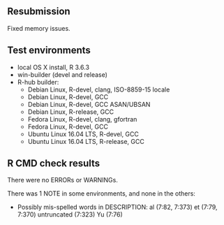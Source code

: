 ## Resubmission
Fixed memory issues.

## Test environments
* local OS X install, R 3.6.3
* win-builder (devel and release)
* R-hub builder:
  - Debian Linux, R-devel, clang, ISO-8859-15 locale
  - Debian Linux, R-devel, GCC
  - Debian Linux, R-devel, GCC ASAN/UBSAN
  - Debian Linux, R-release, GCC
  - Fedora Linux, R-devel, clang, gfortran
  - Fedora Linux, R-devel, GCC
  - Ubuntu Linux 16.04 LTS, R-devel, GCC
  - Ubuntu Linux 16.04 LTS, R-release, GCC


## R CMD check results
There were no ERRORs or WARNINGs. 

There was 1 NOTE in some environments, and none in the others:

* Possibly mis-spelled words in DESCRIPTION:
  al (7:82, 7:373)
  et (7:79, 7:370)
  untruncated (7:323)
  Yu (7:76)

